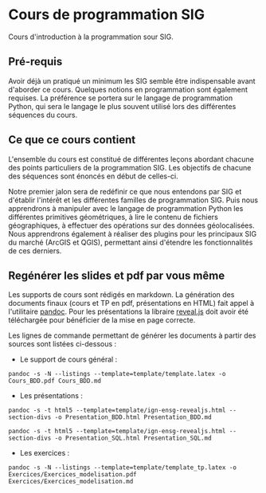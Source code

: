 # Cours de programmation SIG

Cours d'introduction à la programmation sour SIG.


## Pré-requis

Avoir déjà un pratiqué un minimum les SIG semble être indispensable avant d'aborder ce cours.
Quelques notions en programmation sont également requises.
La préférence se portera sur le langage de programmation Python, qui sera le langage le plus souvent utilisé lors des différentes séquences du cours.


## Ce que ce cours contient

L'ensemble du cours est constitué de différentes leçons abordant chacune des points particuliers de la programmation SIG. Les objectifs de chacune des séquences sont énoncés en début de celles-ci.

Notre premier jalon sera de redéfinir ce que nous entendons par SIG et d'établir l'intérêt et les différentes familles de programmation SIG. Puis nous apprendrons à manipuler avec le langage de programmation Python les différentes primitives géométriques, à lire le contenu de fichiers géographiques, à effectuer des opérations sur des données géolocalisées. Nous apprendrons également à réaliser des plugins pour les principaux SIG du marché (ArcGIS et QGIS), permettant ainsi d'étendre les fonctionnalités de ces derniers.


## Regénérer les slides et pdf par vous même
Les supports de cours sont rédigés en markdown. La génération des documents finaux (cours et TP en pdf, présentations en HTML) fait appel à l'utilitaire [pandoc](https://pandoc.org/). Pour les présentations la libraire [reveal.js](https://revealjs.com/#/) doit avoir été téléchargée pour bénéficier de la mise en page correcte.

Les lignes de commande permettant de générer les documents à partir des sources sont listées ci-dessous :

* Le support de cours général :
```
pandoc -s -N --listings --template=template/template.latex -o Cours_BDD.pdf Cours_BDD.md
```

* Les présentations :
```
pandoc -s -t html5 --template=template/ign-ensg-revealjs.html --section-divs -o Presentation_BDD.html Presentation_BDD.md

pandoc -s -t html5 --template=template/ign-ensg-revealjs.html --section-divs -o Presentation_SQL.html Presentation_SQL.md
```

* Les exercices :
```
pandoc -s -N --listings --template=template/template_tp.latex -o Exercices/Exercices_modelisation.pdf Exercices/Exercices_modelisation.md
```
